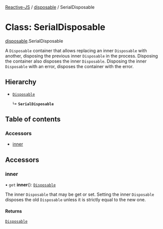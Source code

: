 [Reactive-JS](../README.md) / [disposable](../modules/disposable.md) / SerialDisposable

# Class: SerialDisposable

[disposable](../modules/disposable.md).SerialDisposable

A `Disposable` container that allows replacing an inner `Disposable` with another,
disposing the previous inner `Disposable` in the process. Disposing the
container also disposes the inner `Disposable`. Disposing the inner `Disposable`
with an error, disposes the container with the error.

## Hierarchy

- [`Disposable`](disposable.Disposable.md)

  ↳ **`SerialDisposable`**

## Table of contents

### Accessors

- [inner](disposable.SerialDisposable.md#inner)

## Accessors

### inner

• `get` **inner**(): [`Disposable`](disposable.Disposable.md)

 The inner `Disposable` that may be get or set. Setting the inner
 `Disposable` disposes the old `Disposable` unless it is strictly equal
 to the new one.

#### Returns

[`Disposable`](disposable.Disposable.md)
